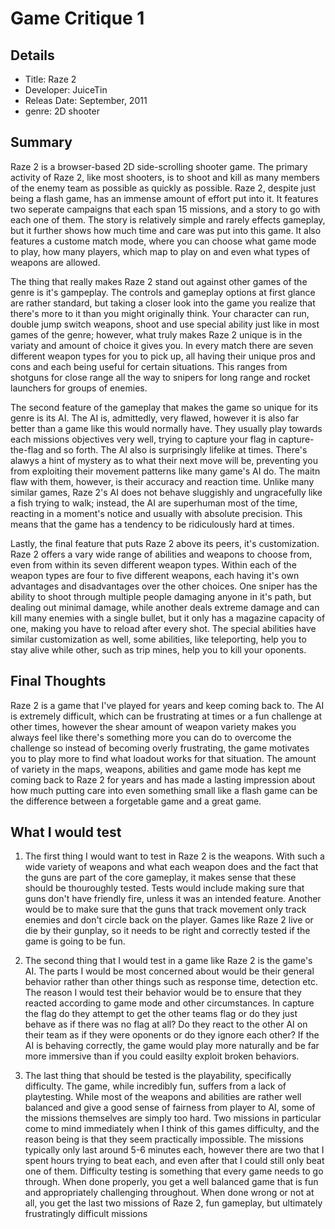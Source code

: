 # Game Critique 1 
## Details
* Title: Raze 2
* Developer: JuiceTin
* Releas Date: September, 2011
* genre: 2D shooter

## Summary 
  Raze 2 is a browser-based 2D side-scrolling  shooter game. The primary activity of Raze 2, like most shooters, is to shoot and kill as
many members of the enemy team as possible as quickly as possible. Raze 2, despite just being a flash game, has an immense amount of 
effort put into it. It features two seperate campaigns that each span 15 missions, and a story to go with each one of them. The story
is relatively simple and rarely effects gameplay, but it further shows how much time and care was put into this game. It also features 
a custome match mode, where you can choose what game mode to play, how many players, which map to play on and even what types of weapons
are allowed. 

  The thing that really makes Raze 2 stand out against other games of the genre is it's gampeplay. The controls and gameplay options at first glance are rather standard, but taking a closer look into the game you realize that there's more to it than you might originally think. Your character can run, double jump switch weapons, shoot and use special ability just like in most games of the genre; however, what truly makes Raze 2 unique is in the variaty and amount of choice it gives you. In every match there are seven different weapon types for you to pick up, all having their unique pros and cons and each being useful for certain situations. This ranges from shotguns for close range all the way to snipers for long range and rocket launchers for groups of enemies. 
  
  The second feature of the gameplay that makes the game so unique for its genre is its AI. The AI is, admittedly, very flawed, however it is also far better than a game like this would normally have. They usually play towards each missions objectives very well, trying to capture your flag in capture-the-flag and so forth. The AI also is surprisingly lifelike at times. There's alawys a hint of mystery as to  what their next move will be, preventing you from exploiting their movement patterns like many game's AI do. The maitn flaw with them, however, is their accuracy and reaction time. Unlike many similar games, Raze 2's AI does not behave sluggishly and ungracefully like a fish trying to walk; instead, the AI are superhuman most of the time, reacting in a moment's notice and usually with absolute precision. This means that the game has a tendency to be ridiculously hard at times.
  
  Lastly, the final feature that puts Raze 2 above its peers, it's customization. Raze 2 offers a vary wide range of abilities and weapons to choose from, even from within its seven different weapon types. Within each of the weapon types are four to five different weapons, each having it's own advantages and disadvantages over the other choices. One sniper has the ability to shoot through multiple people damaging anyone in it's path, but dealing out minimal damage, while another deals extreme damage and can kill many enemies with a single bullet, but it only has a magazine capacity of one, making you have to reload after every shot. The special abilities have similar customization as well, some abilities, like teleporting, help you to stay alive while other, such as trip mines, help you to kill your oponents. 
  
  
  ## Final Thoughts
  
  Raze 2 is a game that I've played for years and keep coming back to. The AI is extremely difficult, which can be frustrating at times or a fun challenge at other times, however the shear amount of weapon variety makes you always feel like there's something more you can do to overcome the challenge so instead of becoming overly frustrating, the game motivates you to play more to find what loadout works for that situation. The amount of variety in the maps, weapons, abilities and game mode has kept me coming back to Raze 2 for years and has made a lasting impression about how much putting care into even something small like a flash game can be the difference between a forgetable game and a great game. 
  
  ## What I would test
  
1. The first thing I would want to test in Raze 2 is the weapons. With such a wide variety of weapons and what each weapon does and the fact that the guns are part of the core gameplay, it makes sense that these should be thouroughly tested. Tests would include making sure that guns don't have friendly fire, unless it was an intended feature. Another would be to make sure that the guns that track movement only track enemies and don't circle back on the player. Games like Raze 2 live or die by their gunplay, so it needs to be right and correctly tested if the game is going to be fun.
 
2. The second thing that I would test in a game like Raze 2 is the game's AI. The parts I would be most concerned about would be their general behavior rather than other things such as response time, detection etc. The reason I would test their behavior would be to ensure that they reacted according to game mode and other circumstances. In capture the flag do they attempt to get the other teams flag or do they just behave as if there was no flag at all? Do they react to the other AI on their team as if they were oponents or do they ignore each other? If the AI is behaving correctly, the game would play more naturally and be far more immersive than if you could easilty exploit broken behaviors.

3. The last thing that should be tested is the playability, specifically difficulty. The game, while incredibly fun, suffers from a lack of playtesting. While most of the weapons and abilities are rather well balanced and give a good sense of fairness from player to AI, some of the missions themselves are simply too hard. Two missions in particular come to mind immediately when I think of this games difficulty, and the reason being is that they seem practically impossible. The missions typically only last around 5-6 minutes each, however there are two that I spent hours trying to beat each, and even after that I could still only beat one of them. Difficulty testing is something that every game needs to go through. When done properly, you get a well balanced game that is fun and appropriately challenging throughout. When done wrong or not at all, you get the last two missions of Raze 2, fun gameplay, but ultimately frustratingly difficult missions
